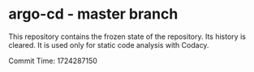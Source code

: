 # argo-cd - master branch

This repository contains the frozen state of the repository.
Its history is cleared. It is used only for static code
analysis with Codacy.

Commit Time: 1724287150